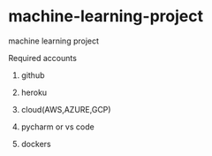 # machine-learning-project
machine learning project


Required accounts

1. github

2. heroku

3. cloud(AWS,AZURE,GCP)

4. pycharm or vs code

5. dockers
